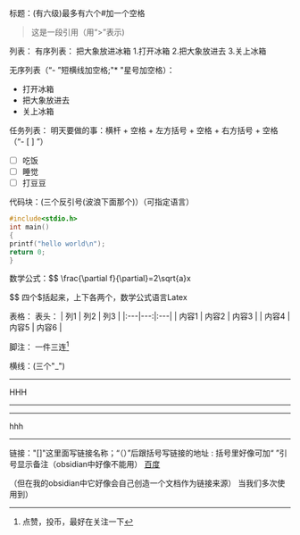 
标题：(有六级)最多有六个#加一个空格
>这是一段引用（用“>”表示)

列表：
有序列表：
把大象放进冰箱
1.打开冰箱
2.把大象放进去
3.关上冰箱

无序列表（“- ”短横线加空格;"* "星号加空格）：
- 打开冰箱
- 把大象放进去
- 关上冰箱

任务列表：
明天要做的事：横杆 + 空格 + 左方括号 + 空格 + 右方括号 + 空格（“- [ ] ”）
- [ ] 吃饭 
- [ ] 睡觉
- [ ] 打豆豆

代码块：(三个反引号(波浪下面那个)）（可指定语言）
```c
#include<stdio.h>
int main()
{
printf("hello world\n");
return 0;
}
```

数学公式：$$
\frac{\partial f}{\partial}=2\sqrt{a}x

$$
四个$括起来，上下各两个，数学公式语言Latex

表格：
表头：
| 列1  | 列2  | 列3  |
|:---|---:|:---|
| 内容1 | 内容2 | 内容3 |
| 内容4 | 内容5 | 内容6 |

脚注：
一件三连[^三连]


[^三连]:点赞，投币，最好在关注一下

横线：(三个"_")
___
HHH
___

---
hhh
___
链接："[]"这里面写链接名称；“（）”后跟括号写链接的地址 : 括号里好像可加“ ”引号显示备注（obsidian中好像不能用）
[百度](baidu.com)

（但在我的obsidian中它好像会自己创造一个文档作为链接来源）
当我们多次使用到）